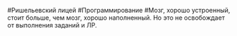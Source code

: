 #Ришельевский лицей
#Программирование
#Мозг, хорошо устроенный, стоит больше, чем мозг, хорошо наполненный.
Но это не освобождает от выполнения заданий и ЛР.

